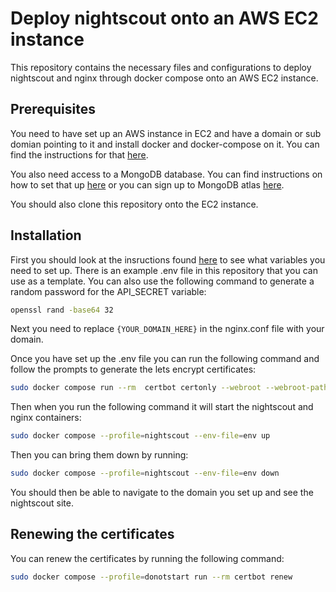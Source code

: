 # Deploy nightscout onto an AWS EC2 instance

This repository contains the necessary files and configurations to deploy nightscout and nginx through docker compose onto an AWS EC2 instance.

## Prerequisites

You need to have set up an AWS instance in EC2 and have a domain or sub domian pointing to it and install docker and docker-compose on it. You can find the instructions for that [here](https://docs.aws.amazon.com/AmazonECS/latest/developerguide/docker-basics.html).

You also need access to a MongoDB database. You can find instructions on how to set that up [here](https://docs.mongodb.com/manual/tutorial/install-mongodb-on-ubuntu/) or you can sign up to MongoDB atlas [here](https://www.mongodb.com/cloud/atlas).

You should also clone this repository onto the EC2 instance.

## Installation

First you should look at the insructions found [here](https://nightscout.github.io/nightscout/setup_variables/) to see what variables you need to set up. There is an example .env file in this repository that you can use as a template. You can also use the following command to generate a random password for the API_SECRET variable:

```bash
openssl rand -base64 32
```

Next you need to replace `{YOUR_DOMAIN_HERE}` in the nginx.conf file with your domain. 

Once you have set up the .env file you can run the following command and follow the prompts to generate the lets encrypt certificates:

```bash
sudo docker compose run --rm  certbot certonly --webroot --webroot-path /var/www/certbot/ -d nightscout.kenanjasim.com
```

Then when you run the following command it will start the nightscout and nginx containers:

```bash
sudo docker compose --profile=nightscout --env-file=env up
```

Then you can bring them down by running:

```bash
sudo docker compose --profile=nightscout --env-file=env down
```

You should then be able to navigate to the domain you set up and see the nightscout site.

## Renewing the certificates

You can renew the certificates by running the following command:

```bash
sudo docker compose --profile=donotstart run --rm certbot renew
```